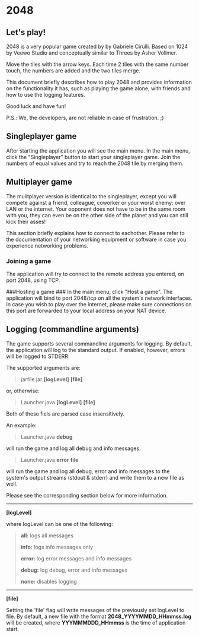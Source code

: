 # 2048 #

Let's play!
----------

2048 is a very popular game created by by Gabriele Cirulli. Based on 1024 by Veewo Studio and conceptually similar to Threes by Asher Vollmer.

Move the tiles with the arrow keys. Each time 2 tiles with the same number touch, the numbers are added and the two tiles merge. 

This document briefly describes how to play 2048 and provides information on the functionality it has, such as playing the game alone, with friends and how to use the logging features.

Good luck and have fun!

P.S.: We, the developers, are not reliable in case of frustration. ;)


## Singleplayer game ##

After starting the application you will see the main menu. In the main menu, click the "Singleplayer" button to start your singleplayer game.
Join the numbers of equal values and try to reach the 2048 tile by merging them. 

## Multiplayer game ##

The mulitplayer version is identical to the singleplayer, except you will compete against a friend, colleague, coworker or your worst enemy: over LAN or the internet. Your opponent does not have to be in the same room with you, they can even be on the other side of the planet and you can still kick their asses!

This section briefly explains how to connect to eachother. Please refer to the documentation of your networking equipment or software in case you experience networking problems.

### Joining a game ###
The application will try to connect to the remote address you entered, on port 2048, using TCP.

###Hosting a game ###
In the main menu, click "Host a game". The application will bind to port 2048/tcp on all the system's network interfaces. In case you wish to play over the internet, please make sure connections on this port are forwarded to your local address on your NAT device.


## Logging (commandline arguments) ##

The game supports several commandline arguments for logging.
By default, the application will log to the standard output. If enabled, however, errors will be logged to STDERR.

The supported arguments are:
> jarfile.jar **[logLevel]** **[file]**

or, otherwise:

> Launcher.java **[logLevel]** **[file]**

Both of these fiels are parsed case insensitively.

An example:

> Launcher.java **debug**

will run the game and log all debug and info messages. 

> Launcher.java **error** **file**

will run the game and log all debug, error and info messages to the system's output streams (stdout & stderr) and write them to a new file as well.

Please see the corresponding section below for more information.

----------

**[logLevel]**

where logLevel can be one of the following:

> **all:** logs all messages
> 
> **info:** logs info messages only
> 
> **error:** log error messages and info messages
> 
> **debug:** log debug, error and info messages
> 
> **none:** disables logging

----------

**[file]**

Setting the 'file' flag will write messages of the previously set logLevel to file.
By default, a new file with the format **2048_YYYYMMDD_HHmmss.log** will be created, where **YYYMMMDDD_HHmmss** is the time of application start.

